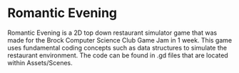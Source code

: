<h1>Romantic Evening</h1>

Romantic Evening is a 2D top down restaurant simulator game that was made for the Brock Computer Science Club Game Jam in 1 week. This game uses fundamental coding concepts such as data structures to simulate the restaurant environment.
The code can be found in .gd files that are located within Assets/Scenes. 

